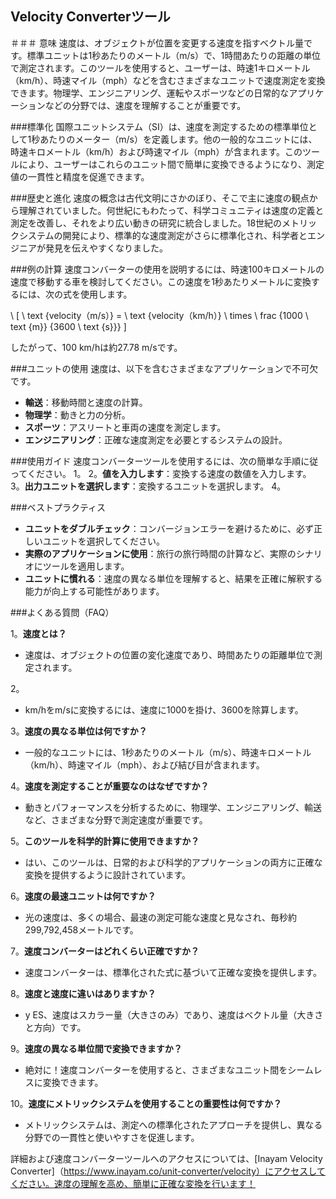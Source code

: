 ## Velocity Converterツール

＃＃＃ 意味
速度は、オブジェクトが位置を変更する速度を指すベクトル量です。標準ユニットは1秒あたりのメートル（m/s）で、1時間あたりの距離の単位で測定されます。このツールを使用すると、ユーザーは、時速1キロメートル（km/h）、時速マイル（mph）などを含むさまざまなユニットで速度測定を変換できます。物理学、エンジニアリング、運転やスポーツなどの日常的なアプリケーションなどの分野では、速度を理解することが重要です。

###標準化
国際ユニットシステム（SI）は、速度を測定するための標準単位として1秒あたりのメーター（m/s）を定義します。他の一般的なユニットには、時速キロメートル（km/h）および時速マイル（mph）が含まれます。このツールにより、ユーザーはこれらのユニット間で簡単に変換できるようになり、測定値の一貫性と精度を促進できます。

###歴史と進化
速度の概念は古代文明にさかのぼり、そこで主に速度の観点から理解されていました。何世紀にもわたって、科学コミュニティは速度の定義と測定を改善し、それをより広い動きの研究に統合しました。18世紀のメトリックシステムの開発により、標準的な速度測定がさらに標準化され、科学者とエンジニアが発見を伝えやすくなりました。

###例の計算
速度コンバーターの使用を説明するには、時速100キロメートルの速度で移動する車を検討してください。この速度を1秒あたりメートルに変換するには、次の式を使用します。

\ [
\ text {velocity（m/s）} = \ text {velocity（km/h）} \ times \ frac {1000 \ text {m}} {3600 \ text {s}}}
\]

したがって、100 km/hは約27.78 m/sです。

###ユニットの使用
速度は、以下を含むさまざまなアプリケーションで不可欠です。
-  **輸送**：移動時間と速度の計算。
-  **物理学**：動きと力の分析。
-  **スポーツ**：アスリートと車両の速度を測定します。
-  **エンジニアリング**：正確な速度測定を必要とするシステムの設計。

###使用ガイド
速度コンバーターツールを使用するには、次の簡単な手順に従ってください。
1。
2。**値を入力します**：変換する速度の数値を入力します。
3。**出力ユニットを選択します**：変換するユニットを選択します。
4。

###ベストプラクティス
-  **ユニットをダブルチェック**：コンバージョンエラーを避けるために、必ず正しいユニットを選択してください。
-  **実際のアプリケーションに使用**：旅行の旅行時間の計算など、実際のシナリオにツールを適用します。
-  **ユニットに慣れる**：速度の異なる単位を理解すると、結果を正確に解釈する能力が向上する可能性があります。

###よくある質問（FAQ）

1。**速度とは？**
- 速度は、オブジェクトの位置の変化速度であり、時間あたりの距離単位で測定されます。

2。
-  km/hをm/sに変換するには、速度に1000を掛け、3600を除算します。

3。**速度の異なる単位は何ですか？**
- 一般的なユニットには、1秒あたりのメートル（m/s）、時速キロメートル（km/h）、時速マイル（mph）、および結び目が含まれます。

4。**速度を測定することが重要なのはなぜですか？**
- 動きとパフォーマンスを分析するために、物理学、エンジニアリング、輸送など、さまざまな分野で測定速度が重要です。

5。**このツールを科学的計算に使用できますか？**
- はい、このツールは、日常的および科学的アプリケーションの両方に正確な変換を提供するように設計されています。

6。**速度の最速ユニットは何ですか？**
- 光の速度は、多くの場合、最速の測定可能な速度と見なされ、毎秒約299,792,458メートルです。

7。**速度コンバーターはどれくらい正確ですか？**
- 速度コンバーターは、標準化された式に基づいて正確な変換を提供します。

8。**速度と速度に違いはありますか？**
-  y ES、速度はスカラー量（大きさのみ）であり、速度はベクトル量（大きさと方向）です。

9。**速度の異なる単位間で変換できますか？**
- 絶対に！速度コンバーターを使用すると、さまざまなユニット間をシームレスに変換できます。

10。**速度にメトリックシステムを使用することの重要性は何ですか？**
- メトリックシステムは、測定への標準化されたアプローチを提供し、異なる分野での一貫性と使いやすさを促進します。

詳細および速度コンバーターツールへのアクセスについては、[Inayam Velocity Converter]（https://www.inayam.co/unit-converter/velocity）にアクセスしてください。速度の理解を高め、簡単に正確な変換を行います！